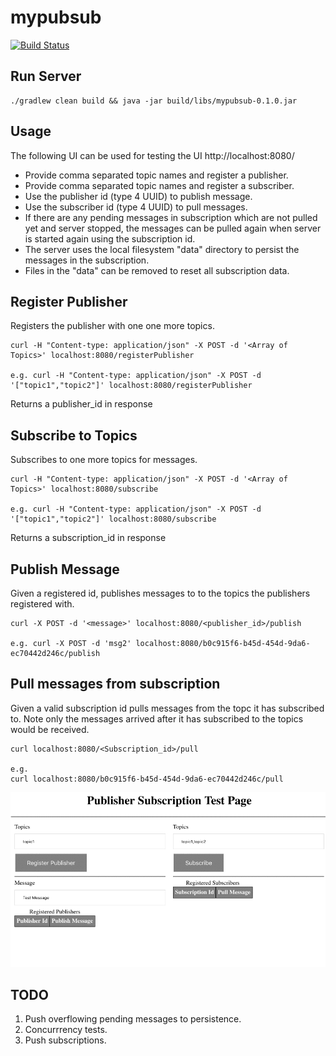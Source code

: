 # mypubsub
[![Build Status](https://travis-ci.com/neilghosh/mypubsub.svg?branch=master)](https://travis-ci.com/neilghosh/mypubsub)
## Run Server 

```
./gradlew clean build && java -jar build/libs/mypubsub-0.1.0.jar
```

## Usage
The following UI can be used for testing the UI
http://localhost:8080/

* Provide comma separated topic names and register a publisher.
* Provide comma separated topic names and register a subscriber.
* Use the publisher id (type 4 UUID) to publish  message.
* Use the subscriber id (type 4 UUID) to pull messages.
* If there are any pending messages in subscription which are not pulled yet and server stopped,
  the messages can be pulled again when server is started again using the subscription id.
* The server uses the local filesystem "data" directory to persist the messages in the subscription.
* Files in the "data" can be removed to reset all subscription data.

## Register Publisher
Registers the publisher with one one more topics.

```
curl -H "Content-type: application/json" -X POST -d '<Array of Topics>' localhost:8080/registerPublisher

e.g. curl -H "Content-type: application/json" -X POST -d '["topic1","topic2"]' localhost:8080/registerPublisher
```

Returns a publisher_id in response

## Subscribe to Topics
Subscribes to one more topics for messages.

```
curl -H "Content-type: application/json" -X POST -d '<Array of Topics>' localhost:8080/subscribe

e.g. curl -H "Content-type: application/json" -X POST -d '["topic1","topic2"]' localhost:8080/subscribe
```
Returns a subscription_id in response


## Publish Message

Given a registered id, publishes messages to to the topics the publishers registered with.
```
curl -X POST -d '<message>' localhost:8080/<publisher_id>/publish

e.g. curl -X POST -d 'msg2' localhost:8080/b0c915f6-b45d-454d-9da6-ec70442d246c/publish
```

## Pull messages from subscription 
Given a valid subscription id pulls messages from the topc it has subscribed to.
Note only the messages arrived after it has subscribed to the topics would be received.

```
curl localhost:8080/<Subscription_id>/pull

e.g. 
curl localhost:8080/b0c915f6-b45d-454d-9da6-ec70442d246c/pull
```

![](Demo.gif)

## TODO
1. Push overflowing pending messages to persistence.
2. Concurrrency tests.
3. Push subscriptions.
 
